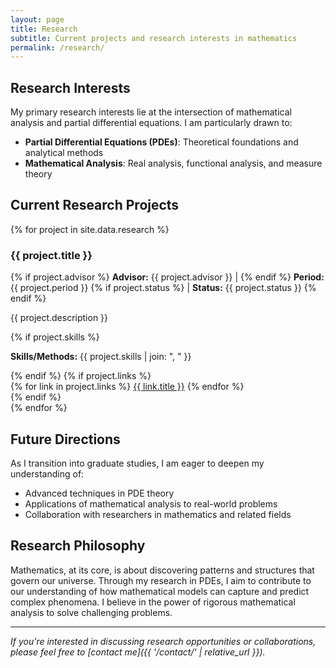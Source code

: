 ```yaml
---
layout: page
title: Research
subtitle: Current projects and research interests in mathematics
permalink: /research/
---
```


## Research Interests

My primary research interests lie at the intersection of mathematical analysis and partial differential equations. I am particularly drawn to:

- **Partial Differential Equations (PDEs)**: Theoretical foundations and analytical methods
- **Mathematical Analysis**: Real analysis, functional analysis, and measure theory

## Current Research Projects

{% for project in site.data.research %}
<div class="research-item">
    <h3 class="item-title">{{ project.title }}</h3>
    <div class="item-meta">
        {% if project.advisor %}
        <strong>Advisor:</strong> {{ project.advisor }} |
        {% endif %}
        <strong>Period:</strong> {{ project.period }}
        {% if project.status %}
        | <strong>Status:</strong> {{ project.status }}
        {% endif %}
    </div>
    <div class="item-description">
        <p>{{ project.description }}</p>
        {% if project.skills %}
        <p><strong>Skills/Methods:</strong> {{ project.skills | join: ", " }}</p>
        {% endif %}
        {% if project.links %}
        <div class="project-links">
            {% for link in project.links %}
            <a href="{{ link.url }}" target="_blank" class="btn btn-primary">{{ link.title }}</a>
            {% endfor %}
        </div>
        {% endif %}
    </div>
</div>
{% endfor %}

## Future Directions

As I transition into graduate studies, I am eager to deepen my understanding of:

- Advanced techniques in PDE theory
- Applications of mathematical analysis to real-world problems
- Collaboration with researchers in mathematics and related fields

## Research Philosophy

Mathematics, at its core, is about discovering patterns and structures that govern our universe. Through my research in PDEs, I aim to contribute to our understanding of how mathematical models can capture and predict complex phenomena. I believe in the power of rigorous mathematical analysis to solve challenging problems.

---

*If you're interested in discussing research opportunities or collaborations, please feel free to [contact me]({{ '/contact/' | relative_url }}).*